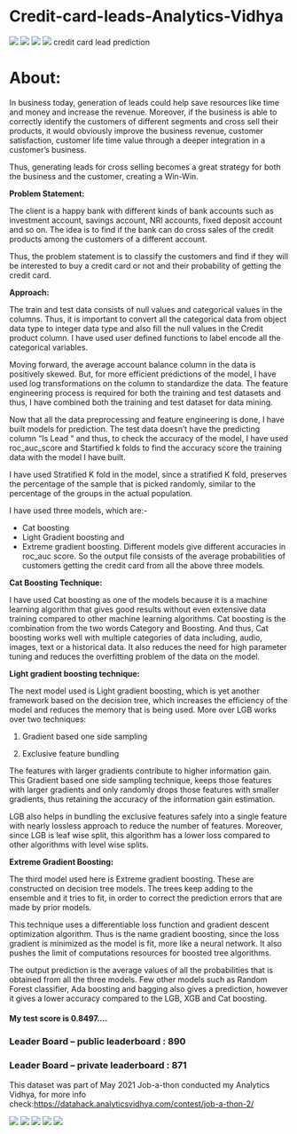 # Credit-card-leads-Analytics-Vidhya
<img src="https://img.shields.io/badge/Made%20with-Jupyter-orange?style=for-the-badge&logo=Jupyter">
<img src="http://ForTheBadge.com/images/badges/made-with-python.svg"/>
<img src="http://ForTheBadge.com/images/badges/built-with-love.svg"/>
<img src="https://img.shields.io/github/realese/developedbysm/AV-Jobathon-May-21.svg"/>
credit card lead prediction

# About:

In business today, generation of leads could help save resources like time and money and increase the revenue. Moreover, if the business is able to correctly identify the customers of different segments and cross sell their products, it would obviously improve the business revenue, customer satisfaction, customer life time value through a deeper integration in a customer’s business. 

Thus, generating leads for cross selling becomes a great strategy for both the business and the customer, creating a Win-Win. 

**Problem Statement:**

The client is a happy bank with different kinds of bank accounts such as investment account, savings account, NRI accounts, fixed deposit account and so on. The idea is to find if the bank can do cross sales of the credit products among the customers of a different account. 

Thus, the problem statement is to classify the customers and find if they will be interested to buy a credit card or not and their probability of getting the credit card.

**Approach:**

The train and test data consists of null values and categorical values in the columns. Thus, it is important to convert all the categorical data from object data type to integer data type and also fill the null values in the Credit product column. I have used user defined functions to label encode all the categorical variables. 

Moving forward, the average account balance column in the data is positively skewed. But, for more efficient predictions of the model, I have used log transformations on the column to standardize the data.  The feature engineering process is required for both the training and test datasets and thus, I have combined both the training and test dataset for data mining. 

Now that all the data preprocessing and feature engineering is done, I have built models for prediction. The test data doesn’t have the predicting column “Is Lead “ and thus, to check the accuracy of the model, I have used roc_auc_score and Startified k folds to find the accuracy score the training data with the model I have built. 

I have used Stratified K fold in the model, since a stratified K fold, preserves the percentage of the sample that is picked randomly, similar to the percentage of the groups in the actual population. 

I have used three models, which are:-
*	Cat boosting
*	Light Gradient boosting and 
*	Extreme gradient boosting. 
Different models give different accuracies in roc_auc score. So the output file consists of the average probabilities of customers getting the credit card from all the above three models.

**Cat Boosting Technique:**

I have used Cat boosting as one of the models because it is a machine learning algorithm that gives good results without even extensive data training compared to other machine learning algorithms. Cat boosting is the combination from the two words Category and Boosting. And thus, Cat boosting works well with multiple categories of data including, audio, images, text or a historical data. It also reduces the need for high parameter tuning and reduces the overfitting problem of the data on the model.

**Light gradient boosting technique:**

The next model used is Light gradient boosting, which is yet another framework based on the decision tree, which increases the efficiency of the model and reduces the memory that is being used. More over LGB works over two techniques:

1. Gradient based one side sampling

2. Exclusive feature bundling

The features with larger gradients contribute to higher information gain. This Gradient based one side sampling technique, keeps those features with larger gradients and only randomly drops those features with smaller gradients, thus retaining the accuracy of the information gain estimation.

LGB also helps in bundling the exclusive features safely into a single feature with nearly lossless approach to reduce the number of features. Moreover, since LGB is leaf wise split, this algorithm has a lower loss compared to other algorithms with level wise splits.

**Extreme Gradient Boosting:**

The third model used here is Extreme gradient boosting. These are constructed on decision tree models. The trees keep adding to the ensemble and it tries to fit, in order to correct the prediction errors that are made by prior models. 

This technique uses a differentiable loss function and gradient descent optimization algorithm. Thus is the name gradient boosting, since the loss gradient is minimized as the model is fit, more like a neural network. It also pushes the limit of computations resources for boosted tree algorithms. 

The output prediction is the average values of all the probabilities that is obtained from all the three models.  Few other models such as Random Forest classifier, Ada boosting and bagging also gives a prediction, however it gives a lower accuracy compared to the LGB, XGB and Cat boosting. 

#### My test score is 0.8497....

### Leader Board – public leaderboard : 890

### Leader Board – private leaderboard : 871

This dataset was part of May 2021 Job-a-thon conducted my Analytics Vidhya, for more info check:https://datahack.analyticsvidhya.com/contest/job-a-thon-2/

<img src="https://img.shields.io/github/downloads/developedbysm/AV-Jobathon-May-21/total.svg"/>
<img src="https://img.shields.io/github/stars/developedbysm/AV-Jobathon-May-21.svg"/>
<img src="https://img.shields.io/github/watchers/developedbysm/AV-Jobathon-May-21.svg"/>
<img src="https://img.shields.io/github/forks/developedbysm/AV-Jobathon-May-21.svg"/>
<img src="https://img.shields.io/github/followers/developedbysm.svg?style=social&label=Follow&maxAge=2592000"/>
